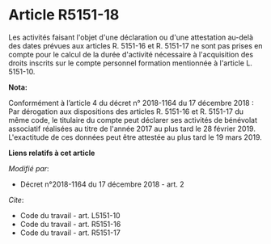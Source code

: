 # Article R5151-18

Les activités faisant l'objet d'une déclaration ou d'une attestation au-delà des dates prévues aux articles R. 5151-16 et R.
5151-17 ne sont pas prises en compte pour le calcul de la durée d'activité nécessaire à l'acquisition des droits inscrits sur
le compte personnel formation mentionnée à l'article L. 5151-10.

**Nota:**

Conformément à l’article 4 du décret n° 2018-1164 du 17 décembre 2018 : Par dérogation aux dispositions des articles R.
5151-16 et R. 5151-17 du même code, le titulaire du compte peut déclarer ses activités de bénévolat associatif réalisées au
titre de l'année 2017 au plus tard le 28 février 2019. L'exactitude de ces données peut être attestée au plus tard le 19 mars
2019.

**Liens relatifs à cet article**

_Modifié par_:

  - Décret n°2018-1164 du 17 décembre 2018 - art. 2

_Cite_:

  - Code du travail - art. L5151-10
  - Code du travail - art. R5151-16
  - Code du travail - art. R5151-17
